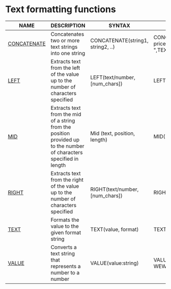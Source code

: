 # Text formatting functions

<table><thead><tr><th width="207">NAME</th><th width="510">DESCRIPTION</th><th data-hidden>SYNTAX</th><th data-hidden>EXAMPLE</th><th data-hidden>EXPLANATION</th></tr></thead><tbody><tr><td><a href="concatenate.md">CONCATENATE</a></td><td>Concatenates two or more text strings into one string</td><td>CONCATENATE(string1, string2, ..)</td><td>CONCATENATE("Today's price is ",TEXT(6000,"$###,###.00"))</td><td>Will return "Today's price is $6,000</td></tr><tr><td><a href="left.md">LEFT</a></td><td>Extracts text from the left of the value up to the number of characters specified</td><td>LEFT(text/number, [num_chars])</td><td>LEFT([Full Name],4)</td><td>When field Full Name has values such as Johny Rivers, this will return John</td></tr><tr><td><a href="mid.md">MID</a></td><td>Extracts text from the mid of a string from the position provided up to the number of characters specified in length</td><td>Mid (text, position, length)</td><td>MID([Full Name],0,7)</td><td>When field Full Name has values such as Johny Rivers, this will return Johny R</td></tr><tr><td><a href="right.md">RIGHT</a></td><td>Extracts text from the right of the value up to the number of characters specified</td><td>RIGHT(text/number, [num_chars])</td><td>RIGHT([Full Name],6)</td><td>When field Full Name has values such as Johny Rivers, this will return Rivers</td></tr><tr><td><a href="text.md">TEXT</a></td><td>Formats the value to the given format string</td><td>TEXT(value, format)</td><td>TEXT(6000,"$###,###.00")</td><td>Will return $6,000</td></tr><tr><td><a href="value.md">VALUE</a></td><td>Converts a text string that represents a number to a number</td><td>VALUE(value:string)</td><td>VALUE(MID”ABC-123-WEW”,5,3))</td><td>Returns “123” as number</td></tr></tbody></table>
